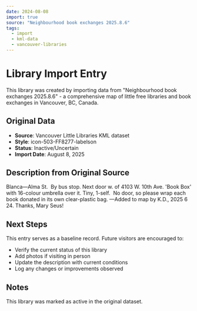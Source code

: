 ```yaml
---
date: 2024-08-08
import: true
source: "Neighbourhood book exchanges 2025.8.6"
tags:
  - import
  - kml-data
  - vancouver-libraries
---
```


# Library Import Entry

This library was created by importing data from "Neighbourhood book exchanges 2025.8.6" - a comprehensive map of little free libraries and book exchanges in Vancouver, BC, Canada.

## Original Data

- **Source**: Vancouver Little Libraries KML dataset
- **Style**: icon-503-FF8277-labelson
- **Status**: Inactive/Uncertain
- **Import Date**: August 8, 2025

## Description from Original Source

Blanca—Alma St.  By bus stop.
Next door w. of 4103 W. 10th Ave.
'Book Box' with 16-colour umbrella over it.
Tiny, 1-self.  No door, so please wrap each book donated in its own clear-plastic bag.
—Added to map by K.D., 2025 6 24. 
 Thanks, Mary Seus!



## Next Steps

This entry serves as a baseline record. Future visitors are encouraged to:
- Verify the current status of this library
- Add photos if visiting in person
- Update the description with current conditions
- Log any changes or improvements observed

## Notes

This library was marked as active in the original dataset.
